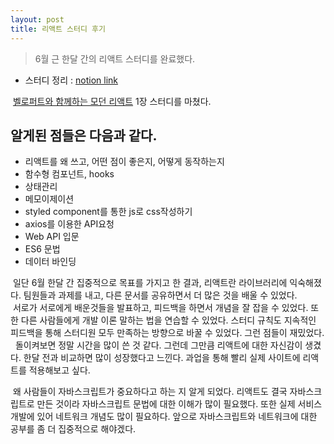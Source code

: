```yaml
---
layout: post
title: 리액트 스터디 후기
---
```


> 6월 근 한달 간의 리액트 스터디를 완료했다.

- 스터디 정리 : [notion link](https://www.notion.so/4cf5e1f6c6184596ad249f07112317f3)

&nbsp;[벨로퍼트와 함께하는 모던 리액트](https://react.vlpt.us/) 1장 스터디를 마쳤다.

## 알게된 점들은 다음과 같다.

- 리액트를 왜 쓰고, 어떤 점이 좋은지, 어떻게 동작하는지
- 함수형 컴포넌트, hooks
- 상태관리
- 메모이제이션
- styled component를 통한 js로 css작성하기
- axios를 이용한 API요청
- Web API 입문
- ES6 문법
- 데이터 바인딩

&nbsp;일단 6월 한달 간 집중적으로 목표를 가지고 한 결과, 리액트란 라이브러리에 익숙해졌다.
팀원들과 과제를 내고, 다른 문서를 공유하면서 더 많은 것을 배울 수 있었다.<br>
&nbsp;서로가 서로에게 배운것들을 발표하고, 피드백을 하면서 개념을 잘 잡을 수 있었다.
또한 다른 사람들에게 개발 이론 말하는 법을 연습할 수 있었다.
스터디 규칙도 지속적인 피드백을 통해 스터디원 모두 만족하는 방향으로 바꿀 수 있었다.
그런 점들이 재밌었다.<br>
&nbsp; 돌이켜보면 정말 시간을 많이 쓴 것 같다.
그런데 그만큼 리액트에 대한 자신감이 생겼다. 한달 전과 비교하면 많이 성장했다고 느낀다.
과업을 통해 빨리 실제 사이트에 리액트를 적용해보고 싶다.<br>

&nbsp;왜 사람들이 자바스크립트가 중요하다고 하는 지 알게 되었다. 리액트도 결국 자바스크립트로 만든 것이라
자바스크립트 문법에 대한 이해가 많이 필요했다. 또한 실제 서비스개발에 있어 네트워크 개념도 많이 필요하다.
앞으로 자바스크립트와 네트워크에 대한 공부를 좀 더 집중적으로 해야겠다.
